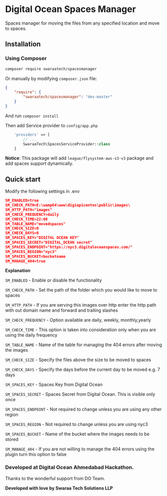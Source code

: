 # Digital Ocean Spaces Manager

Spaces manager for moving the files from any specified location and move to spaces.

## Installation

### Using Composer

```sh
composer require swaraatech/spacesmanager
```

Or manually by modifying `composer.json` file:

``` json
{
    "require": {
        "swaraatech/spacesmanager": "dev-master"
    }
}
```

And run `composer install`

Then add Service provider to `config/app.php`

``` php
    'providers' => [
        // ...
        SwaraaTech\SpacesServiceProvider::class
    ]
```

**Notice**: This package will add `league/flysystem-aws-s3-v3` package and add spaces support dynamically.


## Quick start
Modify the following settings in .env

```json 
SM_ENABLED=true
SM_CHECK_PATH=E:\wamp64\www\digiapicentos\public\images\
SM_HTTP_PATH="images"
SM_CHECK_FREQUENCY=daily
SM_CHECK_TIME=22:00
SM_TABLE_NAME="movedspaces"
SM_CHECK_SIZE=0
SM_CHECK_DAYS=0
SM_SPACES_KEY="DIGITAL OCEAN KEY"
SM_SPACES_SECRET="DIGITAL_OCEAN secret"
SM_SPACES_ENDPOINT="https://nyc3.digitaloceanspaces.com/"
SM_SPACES_REGION="nyc3"
SM_SPACES_BUCKET=bucketname
SM_MANAGE_404=true
```
**Explanation**

`SM_ENABLED` - Enable or disable the functionality

`SM_CHECK_PATH` - Set the path of the folder which you would like to move to spaces

`SM_HTTP_PATH` - If you are serving this images over http enter the http path with out domain name and forward and trailing slashes

`SM_CHECK_FREQUENCY` - Option available are daily, weekly, monthly,yearly

`SM_CHECK_TIME` - This option is taken into consideration only when you are using the daily frequency

`SM_TABLE_NAME` - Name of the table for managing the 404 errors after moving the images

`SM_CHECK_SIZE` - Specify the files above the size to be moved to spaces

`SM_CHECK_DAYS` - Specify the days before the current day to be moved e.g. 7 days

`SM_SPACES_KEY` - Spaces Key from Digital Ocean

`SM_SPACES_SECRET` - Spaces Secret from Digital Ocean. This is visible only once

`SM_SPACES_ENDPOINT` - Not required to change unless you are using any other region

`SM_SPACES_REGION` - Not required to change unless you are using nyc3

`SM_SPACES_BUCKET` - Name of the bucket where the images needs to be stored

`SM_MANAGE_404` - If you are not willing to manage the 404 errors using the plugin turn this option to false


### Developed at Digital Ocean Ahmedabad Hackathon.

Thanks to the wonderful support from DO Team.

**Developed with love by Swaraa Tech Solutions LLP**